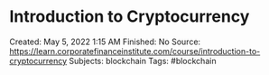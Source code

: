# Introduction to Cryptocurrency

Created: May 5, 2022 1:15 AM
Finished: No
Source: https://learn.corporatefinanceinstitute.com/course/introduction-to-cryptocurrency
Subjects: blockchain
Tags: #blockchain